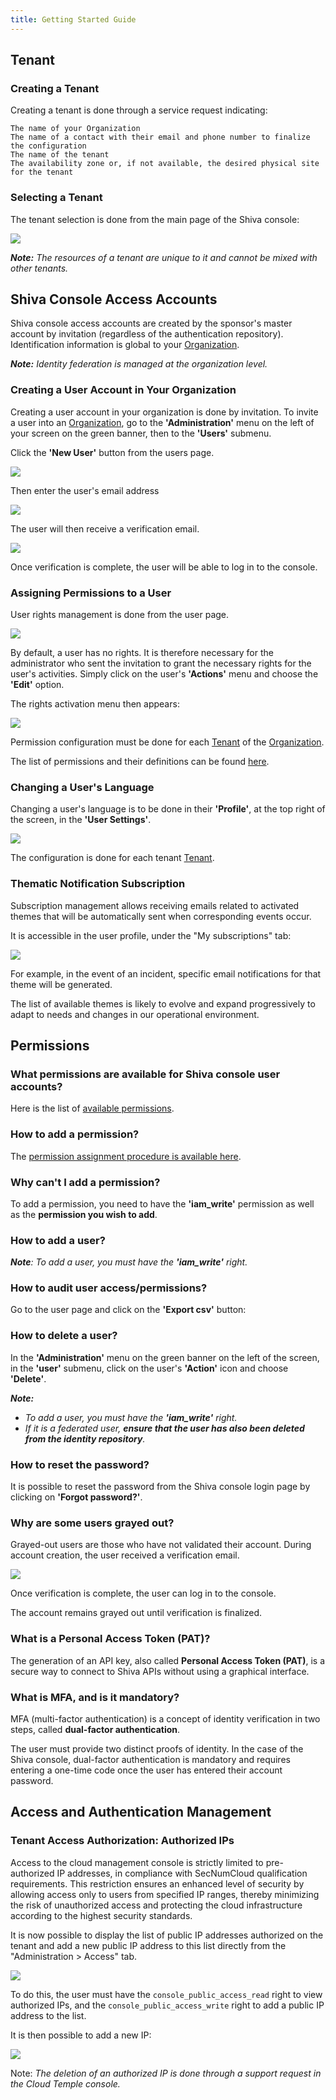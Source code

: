 ```yaml
---
title: Getting Started Guide
---
```


## Tenant

### Creating a Tenant

Creating a tenant is done through a service request indicating:

    The name of your Organization
    The name of a contact with their email and phone number to finalize the configuration
    The name of the tenant
    The availability zone or, if not available, the desired physical site for the tenant

### Selecting a Tenant

The tenant selection is done from the main page of the Shiva console:

![](images/shiva_tenant.png)

*__Note:__ The resources of a tenant are unique to it and cannot be mixed with other tenants.*

## Shiva Console Access Accounts

Shiva console access accounts are created by the sponsor's master account by invitation (regardless of the authentication repository).
Identification information is global to your [Organization](concepts.md#organisations).

*__Note:__ Identity federation is managed at the organization level.*

### Creating a User Account in Your Organization

Creating a user account in your organization is done by invitation. To invite a user into an [Organization](concepts.md#organisations), go to the __'Administration'__ menu on the left of your screen on the green banner, then to the __'Users'__ submenu.

Click the __'New User'__ button from the users page.

![](images/shiva_onboard_003.png)

Then enter the user's email address

![](images/shiva_onboard_004.png)

The user will then receive a verification email.

![](images/shiva_onboard_001.png)

Once verification is complete, the user will be able to log in to the console.

### Assigning Permissions to a User

User rights management is done from the user page.

![](images/shiva_onboard_003.png)

By default, a user has no rights. It is therefore necessary for the administrator who sent the invitation to grant the necessary rights for the user's activities. Simply click on the user's __'Actions'__ menu and choose the __'Edit'__ option.

The rights activation menu then appears:

![](images/shiva_onboard_005.png)

Permission configuration must be done for each [Tenant](concepts.md#tenants) of the [Organization](concepts.md#organisations).

The list of permissions and their definitions can be found [here](#permissions).

### Changing a User's Language

Changing a user's language is to be done in their __'Profile'__, at the top right of the screen, in the __'User Settings'__.

![](images/shiva_profil_006.png)

The configuration is done for each tenant [Tenant](concepts.md#tenants).

### Thematic Notification Subscription

Subscription management allows receiving emails related to activated themes that will be automatically sent when corresponding events occur.

It is accessible in the user profile, under the "My subscriptions" tab:

![](images/shiva_profil_007.png)

For example, in the event of an incident, specific email notifications for that theme will be generated.

The list of available themes is likely to evolve and expand progressively to adapt to needs and changes in our operational environment.

## Permissions

### What permissions are available for Shiva console user accounts?

Here is the list of [available permissions](#permissions).

### How to add a permission?

The [permission assignment procedure is available here](#permissions).

### Why can't I add a permission?

To add a permission, you need to have the __'iam_write'__ permission as well as the __permission you wish to add__.

### How to add a user?

*__Note__: To add a user, you must have the __'iam_write'__ right.*

### How to audit user access/permissions?

Go to the user page and click on the __'Export csv'__ button:

### How to delete a user?

In the __'Administration'__ menu on the green banner on the left of the screen, in the __'user'__ submenu, click on the user's __'Action'__ icon and choose __'Delete'__.

*__Note:__*
- *To add a user, you must have the __'iam_write'__ right.*
- *If it is a federated user, __ensure that the user has also been deleted from the identity repository__.*

### How to reset the password?

It is possible to reset the password from the Shiva console login page by clicking on __'Forgot password?'__.

### Why are some users grayed out?

Grayed-out users are those who have not validated their account. During account creation, the user received a verification email.

![](../../console/images/shiva_onboard_001.png)

Once verification is complete, the user can log in to the console.

The account remains grayed out until verification is finalized.

### What is a Personal Access Token (PAT)?

The generation of an API key, also called __Personal Access Token (PAT)__, 
is a secure way to connect to Shiva APIs without using a graphical interface.

### What is MFA, and is it mandatory?

MFA (multi-factor authentication) is a concept of identity verification in two steps, called __dual-factor authentication__.

The user must provide two distinct proofs of identity. In the case of the Shiva console, dual-factor authentication is mandatory and requires entering a one-time code once the user has entered their account password.

## Access and Authentication Management

### Tenant Access Authorization: Authorized IPs

Access to the cloud management console is strictly limited to pre-authorized IP addresses, in compliance with SecNumCloud qualification requirements. This restriction ensures an enhanced level of security by allowing access only to users from specified IP ranges, thereby minimizing the risk of unauthorized access and protecting the cloud infrastructure according to the highest security standards.

It is now possible to display the list of public IP addresses authorized on the tenant and add a new public IP address to this list directly from the "Administration > Access" tab.

![](images/shiva_ip_access_management_01.png)

To do this, the user must have the `console_public_access_read` right to view authorized IPs, and the `console_public_access_write` right to add a public IP address to the list.

It is then possible to add a new IP:

![](images/shiva_ip_access_management_02.png)

Note: *The deletion of an authorized IP is done through a support request in the Cloud Temple console.*